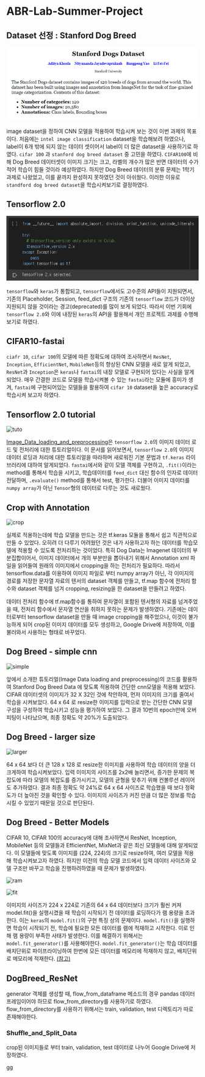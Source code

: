 # ABR-Lab-Summer-Project
## Dataset 선정 : Stanford Dog Breed 

![stanford](images/stanford.PNG)

image dataset을 정하여 CNN 모델을 적용하여 학습시켜 보는 것이 이번 과제의 목표이다. 처음에는 ```intel image classification``` dataset을 학습해보려 하였으나, label이 6개 밖에 되지 않는 데이터 셋이어서 label이 더 많은 dataset을 사용하기로 하였다. ```cifar 100``` 과 ```stanford dog breed dataset``` 중 고민을 하였다. `CIFAR100`에 비해 Dog Breed 데이터셋이 이미지 크기는 크고, 라벨의 개수가 많은 반면 데이터의 수가 적어 학습이 힘들 것이라 예상하였다. 하지만 Dog Breed 데이터의 분류 문제는 1학기 과제로 나왔었고, 이를 끝까지 완성하지 못하였던 것이 아쉬웠다. 이러한 이유로 ```standford dog breed dataset```을 학습시켜보기로 결정하였다.

## Tensorflow 2.0

![tf2](images/(1)tf2.png)

```tensorflow```와 ```keras```가 통합되고, ```tensorflow```에서도 고수준의 API들이 지원되면서, 기존의 Placeholder, Session, feed_dict 구조의 기존의 ```tensorflow``` 코드가 더이상 지원되지 않을 것이라는 경고(deprecated)를 많이 보게 되었다. 따라서 이번 기회에 ```tensorflow 2.0```와 이에 내장된 `keras`의 API을 활용해서 개인 프로젝트 과제를 수행해보기로 하였다.



## CIFAR10-fastai
```ciafr 10```, ```cifar 100```의 모델에 따른 정확도에 대하여 조사하면서 `ResNet`, `Inception`, `EfficientNet`, `MobileNet`등의 향상된 CNN 모델을 새로 알게 되었고, `ResNet`과 `Inception`은 `keras`나 `fastai`의 내장 모델로 구현되어 있다는 사실을 알게되었다. 매우 간결한 코드로 모델을 학습시켜볼 수 있는 `fastai`라는 모듈에 흥미가 생겨, `fastai`에 구현되어있는 모델들을 활용하여 `cifar 10` dataset을 높은 accuracy로 학습시켜 보고자 하였다.


## Tensorflow 2.0 tutorial

![tuto](images/(2)tf2_keras.png)

[Image_Data_loading_and_preprocessing](https://www.tensorflow.org/beta/tutorials/load_data/images)은 `tensorflow 2.0`의 이미지 데이터 로드 및 전처리에 대한 튜토리얼이다. 이 문서를 읽어보면서, ```tensorflow 2.0```의 이미지 데이터 로딩과 처리에 대한 튜토리얼을 따라하며 새로워진 기본 문법과 ```tf.keras``` 라이브러리에 대하여 알게되었다. `fastai`에서와 같이 모델 객체를 구현하고, `.fit()`이라는 method를 통해서 학습을 시키고, 학습데이터를 `feed_dict` 대신 함수의 인자로 데이터 전달하며, `.evaluate()` method를 통해서 test, 평가한다. 
더불어 이미지 데이터를 `numpy array`가 아닌 `Tensor`형의 데이터로 다루는 것도 새로웠다.

## Crop with Annotation

![crop](images/(3)dogbreed.png)

실제로 적용하는데에 학습 모델을 만드는 것은 tf.keras 모듈을 통해서 쉽고 직관적으로 만들 수 있었다. 오히려 더 다루기 어려웠던 것은 내가 사용하고자 하는 데이터를 학습모델에 적용할 수 있도록 전처리하는 것이었다. 특히 Dog Data는 Imagenet 데이터의 부분집합이어서, 이미지 데이터에서 개의 부분만을 뽑아내기 위해서 Annotation xml 파일을 읽어들여 원래의 이미지에서 cropping을 하는 전처리가 필요하다. 따라서 tensorflow.data를 이용하여 이미지 파일로 부터 numpy array가 아닌, 각 이미지의 경로를 저장한 문자열 자료의 텐서의 dataset 객체를 만들고, tf.map 함수에 전처리 함수와 dataset 객체를 넘겨 cropping, resizing을 한 dataset을 만들려고 하였다. 

데이터 전처리 함수에 tf.map함수를 통하여 문자열이 포함된 텐서형의 자료를 넘겨주었을 때, 전처리 함수에서 문자열 연산을 취하지 못하는 문제가 발생하였다. 기존에는 데이터로부터 tensorflow dataset을 만들 때 image cropping을 해주었으나, 이것이 불가능하게 되어 crop된 이미지 데이터를 모두 생성하고, Google Drive에 저장하여, 이를 불러와서 사용하는 형태로 바꾸었다.


## Dog Breed - simple cnn

![simple](images/simple_cnn.PNG)

앞에서 소개한 튜토리얼(Image Data loading and preprocessing)의 코드를 활용하여 Stanford Dog Breed Data 에 맞도록 적용하여 간단한 cnn모델을 적용해 보았다. CIFAR 데이터셋의 이미지가 32 X 32인 것에 착안하여, 먼저 이미지의 크기를 줄여서 학습을 시켜보았다. 64 x 64 로 resize한 이미지를 입력으로 받는 간단한 CNN 모델 구성을 구성하여 학습시키고 성능을 평가하여 보았다. 
그 결과 10번의 epoch만에 오버피팅이 나타났으며, 최종 정확도 약 20%가 도출되었다.


## Dog Breed - larger size

![larger](images/larger_cnn.PNG)

64 x 64 보다 더 큰 128 x 128 로 resize한 이미지를 사용하여 학습 데이터의 양을 더 크게하여 학습시켜보았다. 입력 이미지의 사이즈를 2x2배 늘리면서, 증가한 문제의 복잡도에 따라 모델의 복잡도를 증가시키고, 모델의 균형을 맞추기 위해 컨볼루션 레이어도 추가하였다.
결과 최종 정확도 약 24%로 64 x 64 사이즈로 학습했을 때 보다 정확도가 더 높아진 것을 확인할 수 있다. 이미지의 사이즈가 커진 만큼 더 많은 정보를 학습시킬 수 있었기 때문일 것으로 판단된다.


## Dog Breed - Better Models
CIFAR 10, CIFAR 100의 accuracy에 대해 조사하면서 ResNet, Inception, MobileNet 등의 모델들과 EfficientNet, MixNet과 같은 최신 모델들에 대해 알게되었다. 이 모델들에 맞도록 이미지를 (224, 224)의 크기로 resize하여, 여러 모델을 적용해 학습시켜보고자 하였다. 하지만 이전의 학습 모델 코드에서 입력 데이터 사이즈와 모델 구조만 바꾸고 학습을 진행하려하였을 때 문제가 발생하였다. 

![ram](images/ram.PNG)

![fit](images/fit.PNG)

이미지의 사이즈가 224 x 224로 기존의 64 x 64 데이터보다 크기가 훨씬 커져 model.fit()을 실행시켰을 때 학습이 시작되기 전 데이터를 로딩하다가 램 용량을 초과한다. 이는 `keras`의 `model.fit()`의 구현 특징 상의 문제이다. `model.fit()`을 실행하면 학습이 시작되기 전, 학습에 필요한 모든 데이터를 램에 적재하고 시작한다. 이로 인해 램 용량이 부족한 사태가 발생한다. 
이를 해결하기 위해서는 `model.fit_generator()`를 사용해야한다. `model.fit_generator()`는 학습 데이터를 배치단위로 파이프라이닝하여 한번에 모든 데이터를 메모리에 적재하지 않고, 배치단위로 메모리에 적재한다.
[(참고)](https://stackoverflow.com/questions/54311198/why-model-fit-function-in-keras-significantly-increase-ram-memory)


## DogBreed_ResNet
generator 객체를 생성할 때, flow_from_dataframe 메소드의 경우 pandas 데이터프레임이어야 하므로 flow_from_directory를 사용하기로 하였다. flow_from_directory를 사용하기 위해서는 train, validation, test 디렉토리가 따로 존재해야한다.
### Shuffle_and_Split_Data
crop된 이미지들로 부터 train, validation, test 데이터로 나누어 Google Drive에 저장하였다.

gg
